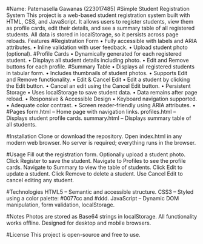 #Name: Patemasella Gawanas (223017485)
#Simple Student Registration System
This project is a web-based student registration system built with HTML, CSS, and JavaScript. It allows users to register students, view them as profile cards, edit their details, and see a summary table of all registered students. All data is stored in localStorage, so it persists across page reloads.
Features
#Registration Form
	•	Fully accessible with labels and ARIA attributes.
	•	Inline validation with user feedback.
	•	Upload student photo (optional).
#Profile Cards
	•	Dynamically generated for each registered student.
	•	Displays all student details including photo.
	•	Edit and Remove buttons for each profile.
#Summary Table
	•	Displays all registered students in tabular form.
	•	Includes thumbnails of student photos.
	•	Supports Edit and Remove functionality.
	•	Edit & Cancel Edit
	•	Edit a student by clicking the Edit button.
	•	Cancel an edit using the Cancel Edit button.
	•	Persistent Storage
	•	Uses localStorage to save student data.
	•	Data remains after page reload.
	•	Responsive & Accessible Design
	•	Keyboard navigation supported.
	•	Adequate color contrast.
	•	Screen reader-friendly using ARIA attributes.
	•	
#Pages
form.html – Home page with navigation links.
profiles.html – Displays student profile cards.
summary.html – Displays summary table of all students.

#Installation
Clone or download the repository.
Open index.html in any modern web browser.
No server is required; everything runs in the browser.

#Usage
Fill out the registration form.
Optionally upload a student photo.
Click Register to save the student.
Navigate to Profiles to see the profile cards.
Navigate to Summary to view the table of students.
Click Edit to update a student.
Click Remove to delete a student.
Use Cancel Edit to cancel editing any student.

#Technologies
HTML5 – Semantic and accessible structure.
CSS3 – Styled using a color palette: #0077cc and #ddd.
JavaScript – Dynamic DOM manipulation, form validation, localStorage.

#Notes
Photos are stored as Base64 strings in localStorage.
All functionality works offline.
Designed for desktop and mobile browsers.

#License
This project is open-source and free to use.